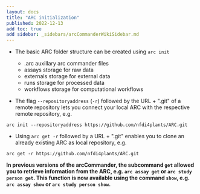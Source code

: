 ```yaml
---
layout: docs
title: "ARC initialization"
published: 2022-12-13
add toc: true
add sidebar: _sidebars/arcCommanderWikiSidebar.md
---
```


- The basic ARC folder structure can be created using `arc init`
  - .arc auxillary arc commander files
  - assays storage for raw data
  - externals storage for external data
  - runs storage for processed data
  - workflows storage for computational workflows

- The flag `--repositoryaddress` (`-r`) followed by the URL + ".git" of a remote repository lets you connect your local ARC with the respective remote repository, e.g. 

```
arc init --repositoryaddress https://github.com/nfdi4plants/ARC.git
```

- Using `arc get -r` followed by a URL + ".git" enables you to clone an already existing ARC as local repository, e.g.

```
arc get -r https://github.com/nfdi4plants/ARC.git
```

**In previous versions of the arcCommander, the subcommand `get` allowed you to retrieve information from the ARC, e.g. `arc assay get` or `arc study person get`. This function is now available using the command `show`, e.g. `arc assay show` or `arc study person show`.**   